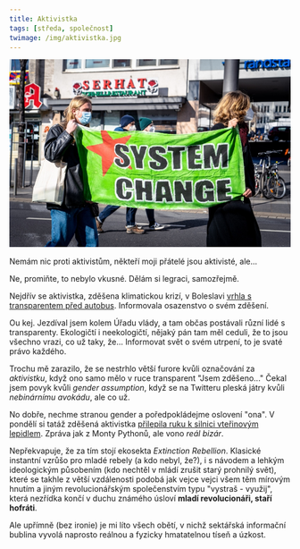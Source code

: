 ```yaml
---
title: Aktivistka
tags: [středa, společnost]
twimage: /img/aktivistka.jpg
---
```


![cover](/img/aktivistka.jpg)

Nemám nic proti aktivistům, někteří moji přátelé jsou aktivisté, ale...

Ne, promiňte, to nebylo vkusné. Dělám si legraci, samozřejmě.

Nejdřív se aktivistka, zděšena klimatickou krizí, v Boleslavi [vrhla s transparentem před autobus](https://boleslavsky.denik.cz/zpravy_region/aktivistka-v-mlade-boleslavi-chtela-zachranit-planetu-vrhla-se-pod-ekoautobus.html). Informovala osazenstvo o svém zděšení. 

Ou kej. Jezdíval jsem kolem Úřadu vlády, a tam občas postávali různí lidé s transparenty. Ekologičtí i neekologičtí, nějaký pán tam měl ceduli, že to jsou všechno vrazi, co už taky, že... Informovat svět o svém utrpení, to je svaté právo každého.

Trochu mě zarazilo, že se nestrhlo větší furore kvůli označování za _aktivistku_, když ono samo mělo v ruce transparent "Jsem zděšeno..." Čekal jsem povyk kvůli _gender assumption_, když se na Twitteru pleská játry kvůli _nebinárnímu avokádu_, ale co už.

No dobře, nechme stranou gender a poředpokládejme oslovení "ona". V pondělí si tatáž zděšená aktivistka [přilepila ruku k silnici vteřinovým lepidlem](https://www.idnes.cz/praha/zpravy/aktivistka-lepidlo-silnice-zachranna-sluzba-mlada-boleslav.A210503_164701_praha-zpravy_pp). Zpráva jak z Monty Pythonů, ale vono _reál bizár_.

Nepřekvapuje, že za tím stojí ekosekta _Extinction Rebellion_. Klasické instantní vzrůšo pro mladé rebely (a kdo nebyl, že?), i s návodem a lehkým ideologickým působením (kdo nechtěl v mládí zrušit starý prohnilý svět), které se takhle z větší vzdálenosti podobá jak vejce vejci všem těm mírovým hnutím a jiným revolucionářským společenstvím typu "vystraš - využij", která nezřídka končí v duchu známého úsloví **mladí revolucionáři, staří hofráti**.

Ale upřímně (bez ironie) je mi líto všech obětí, v nichž sektářská informační bublina vyvolá naprosto reálnou a fyzicky hmatatelnou tíseň a úzkost.